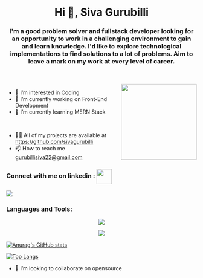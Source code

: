 
<h1 align="center">Hi 👋, Siva Gurubilli</h1>

<h3 align="center"> I'm a good problem solver and fullstack developer looking for an opportunity to work in a challenging environment to gain and learn knowledge. I'd like to explore technological implementations to find solutions to a lot of problems. Aim to leave a mark on my work at every level of career.</h3>

<br/>
<br/>
<a href="URL_REDIRECT" target="blank"><img align="right" src="https://camo.githubusercontent.com/505c2c03a5b20dcc664ce9a0dbdce638ea0a8a85fc39e613c0f4a2f545dd67b1/68747470733a2f2f6d69726f2e6d656469756d2e636f6d2f6d61782f3638302f302a37513379765349765f7430696f4a2d5a2e676966" height="200" /></a>


- 👀 I’m interested in Coding
- 🔭 I’m currently working on Front-End Development
- 🌱 I’m currently learning MERN Stack 

<br/>








- 👨‍💻 All of my projects are available at https://github.com/sivagurubilli
- 📫 How to reach me gurubillisiva22@gmail.com

### Connect with me on linkedin :           <a href="https://www.linkedin.com/in/sivagurubilli/" target="blank"><img align="center" src="https://images.unsplash.com/photo-1611944212129-29977ae1398c?ixlib=rb-1.2.1&ixid=MnwxMjA3fDB8MHxwaG90by1wYWdlfHx8fGVufDB8fHx8&auto=format&fit=crop&w=774&q=80" height="40" /></a>

 ![](https://komarev.com/ghpvc/?username=sivagurubilli)
 
### Languages and Tools:

                                           
                                           
<p align="center">
  <img  src="https://user-images.githubusercontent.com/59872807/89734383-7827e580-da79-11ea-9840-299bc8b32335.jpg">
  </p>

<p align="center">
  <img  src="https://user-images.githubusercontent.com/59872807/89734655-0bade600-da7b-11ea-91e3-a38a9d86eb25.jpg">
  </p>                             
                                          


[![Anurag's GitHub stats](https://github-readme-stats.vercel.app/api?username=sivagurubilli)](https://github.com/anuraghazra/github-readme-stats)


[![Top Langs](https://github-readme-stats.vercel.app/api/top-langs/?username=sivagurubilli)](https://github.com/anuraghazra/github-readme-stats)













- 💞️ I’m looking to collaborate on opensource


<!---
sivagurubilli/sivagurubilli is a ✨ special ✨ repository because its `README.md` (this fileS) appears on your GitHub profile.
You can click the Preview link to take a look at your changes.
--->
